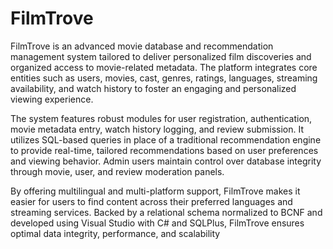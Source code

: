 # FilmTrove
FilmTrove is an advanced movie database and recommendation management system tailored to deliver
personalized film discoveries and organized access to movie-related metadata. The platform integrates
core entities such as users, movies, cast, genres, ratings, languages, streaming availability, and watch
history to foster an engaging and personalized viewing experience.

The system features robust modules for user registration, authentication, movie metadata entry, watch
history logging, and review submission. It utilizes SQL-based queries in place of a traditional
recommendation engine to provide real-time, tailored recommendations based on user preferences and
viewing behavior. Admin users maintain control over database integrity through movie, user, and review
moderation panels.

By offering multilingual and multi-platform support, FilmTrove makes it easier for users to find content
across their preferred languages and streaming services. Backed by a relational schema normalized to
BCNF and developed using Visual Studio with C# and SQLPlus, FilmTrove ensures optimal data
integrity, performance, and scalability
